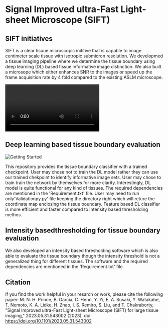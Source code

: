 # Signal Improved ultra-Fast Light-sheet Microscope (SIFT)
## SIFT initiatives
SIFT is a clear tisuue microscopic inititive that is capable to image centimeter scale tissue with isotropic submicron resolution. We developmed a tissue imaging pipeline where we determine the tissue boundary using deep learning (DL) based tissue informative image distinction. We also built a microsope which either enhances SNR to the images or speed up the frame acquisition rate by 4 fold compared to the existing ASLM microscope.

<video controls src="Sequence 01_2_except_authors.mp4" title="Title"></video>

## Deep learning based tissue boundary evaluation

![Getting Started](./C:/1.Prince/Temp.tif)

This repository provides the tissue boundary classifier with a trained checkpoint. User may chose not to train the DL model rather they can use our trained chekpoint to identify informative image sets. User may chose to train train the network by themselves for more clarity. Interestingly, DL model is quite functional for any kind of tissues. The required dependencies are mentioned in the 'Requirement.txt' file. User may need to run only'Validationpy.py' file keeping the directory right which will reture the coordinate map enclosing the tissue boundary. Feature based DL classifier is more efficient and faster compared to intensity based thresholding methos. 

## Intensity basedthresholding for tissue boundary evaluation
We also developed an intensity based thresholding software which is also able to evaluate the tissue boundary though the intensity threshold is not a generalized thing for different tissues. The software and the required dependencies are mentioned in the 'Requirement.txt' file.

## Citation
If you find the work helpful in your resarch or work, please cite the following paper:
M. N. H. Prince, B. Garcia, C. Henn, Y. Yi, E. A. Susaki, Y. Watakabe, T. Nemoto, K. A. Lidke, H. Zhao, I. S. Remiro, S. Liu, and T. Chakraborty, "Signal Improved ultra-Fast Light-sheet Microscope (SIFT) for large tissue imaging," 2023.05.31.543002 (2023).
doi: https://doi.org/10.1101/2023.05.31.543002
